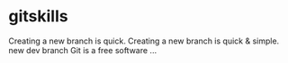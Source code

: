# gitskills
Creating a new branch is quick.
Creating a new branch is quick & simple.
new dev branch
Git is a free software ...
